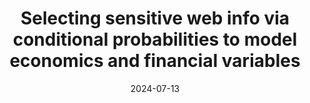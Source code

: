 ---
title: "Selecting sensitive web info via conditional probabilities to model economics and financial variables"
collection: publications
category: publications
permalink: /publication/2024-07-13-selecting-sensitive-web-info
date: 2024-07-13
venue: 'Empirical Economics'
slidesurl: #
paperurl: 'https://link.springer.com/article/10.1007/s00181-023-02463-1'
authors: 'Andrea Monaco, Adamaria Perrotta, and Joseph Mulligan.'
showdetails: false
---